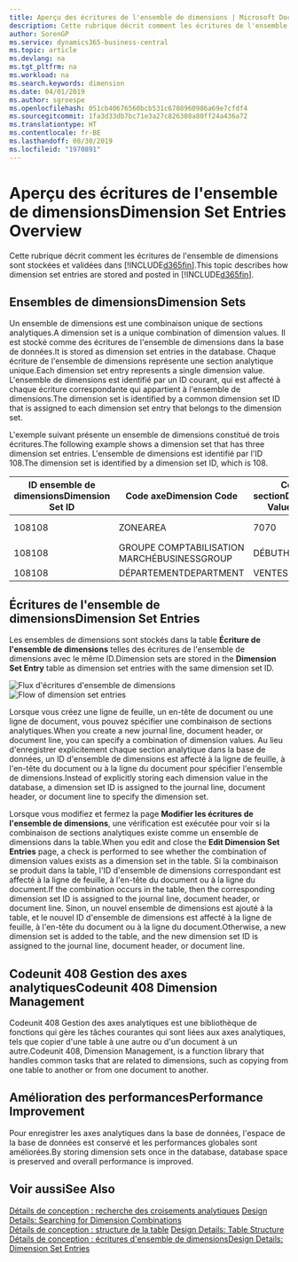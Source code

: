 ```yaml
---
title: Aperçu des écritures de l'ensemble de dimensions | Microsoft Docs
description: Cette rubrique décrit comment les écritures de l'ensemble de dimensions sont stockées et validées dans Dynamics 365.
author: SorenGP
ms.service: dynamics365-business-central
ms.topic: article
ms.devlang: na
ms.tgt_pltfrm: na
ms.workload: na
ms.search.keywords: dimension
ms.date: 04/01/2019
ms.author: sgroespe
ms.openlocfilehash: 051cb40676560bcb531c6708960986a69e7cfdf4
ms.sourcegitcommit: 1fa3d33db7bc71e3a27c826308a80ff24a436a72
ms.translationtype: HT
ms.contentlocale: fr-BE
ms.lasthandoff: 08/30/2019
ms.locfileid: "1970891"
---
```

# <a name="dimension-set-entries-overview"></a><span data-ttu-id="f170f-103">Aperçu des écritures de l'ensemble de dimensions</span><span class="sxs-lookup"><span data-stu-id="f170f-103">Dimension Set Entries Overview</span></span>
<span data-ttu-id="f170f-104">Cette rubrique décrit comment les écritures de l'ensemble de dimensions sont stockées et validées dans [!INCLUDE[d365fin](includes/d365fin_md.md)].</span><span class="sxs-lookup"><span data-stu-id="f170f-104">This topic describes how dimension set entries are stored and posted in [!INCLUDE[d365fin](includes/d365fin_md.md)].</span></span>  

## <a name="dimension-sets"></a><span data-ttu-id="f170f-105">Ensembles de dimensions</span><span class="sxs-lookup"><span data-stu-id="f170f-105">Dimension Sets</span></span>  
<span data-ttu-id="f170f-106">Un ensemble de dimensions est une combinaison unique de sections analytiques.</span><span class="sxs-lookup"><span data-stu-id="f170f-106">A dimension set is a unique combination of dimension values.</span></span> <span data-ttu-id="f170f-107">Il est stocké comme des écritures de l'ensemble de dimensions dans la base de données.</span><span class="sxs-lookup"><span data-stu-id="f170f-107">It is stored as dimension set entries in the database.</span></span> <span data-ttu-id="f170f-108">Chaque écriture de l'ensemble de dimensions représente une section analytique unique.</span><span class="sxs-lookup"><span data-stu-id="f170f-108">Each dimension set entry represents a single dimension value.</span></span> <span data-ttu-id="f170f-109">L'ensemble de dimensions est identifié par un ID courant, qui est affecté à chaque écriture correspondante qui appartient à l'ensemble de dimensions.</span><span class="sxs-lookup"><span data-stu-id="f170f-109">The dimension set is identified by a common dimension set ID that is assigned to each dimension set entry that belongs to the dimension set.</span></span>  

<span data-ttu-id="f170f-110">L'exemple suivant présente un ensemble de dimensions constitué de trois écritures.</span><span class="sxs-lookup"><span data-stu-id="f170f-110">The following example shows a dimension set that has three dimension set entries.</span></span> <span data-ttu-id="f170f-111">L'ensemble de dimensions est identifié par l'ID 108.</span><span class="sxs-lookup"><span data-stu-id="f170f-111">The dimension set is identified by a dimension set ID, which is 108.</span></span>  

|<span data-ttu-id="f170f-112">ID ensemble de dimensions</span><span class="sxs-lookup"><span data-stu-id="f170f-112">Dimension Set ID</span></span>|<span data-ttu-id="f170f-113">Code axe</span><span class="sxs-lookup"><span data-stu-id="f170f-113">Dimension Code</span></span>|<span data-ttu-id="f170f-114">Code section</span><span class="sxs-lookup"><span data-stu-id="f170f-114">Dimension Value Code</span></span>|<span data-ttu-id="f170f-115">Nom de la section analytique</span><span class="sxs-lookup"><span data-stu-id="f170f-115">Dimension Value Name</span></span>|  
|----------------------|--------------------|--------------------------|--------------------------|  
|<span data-ttu-id="f170f-116">108</span><span class="sxs-lookup"><span data-stu-id="f170f-116">108</span></span>|<span data-ttu-id="f170f-117">ZONE</span><span class="sxs-lookup"><span data-stu-id="f170f-117">AREA</span></span>|<span data-ttu-id="f170f-118">70</span><span class="sxs-lookup"><span data-stu-id="f170f-118">70</span></span>|<span data-ttu-id="f170f-119">Amérique du Nord</span><span class="sxs-lookup"><span data-stu-id="f170f-119">America North</span></span>|  
|<span data-ttu-id="f170f-120">108</span><span class="sxs-lookup"><span data-stu-id="f170f-120">108</span></span>|<span data-ttu-id="f170f-121">GROUPE COMPTABILISATION MARCHÉ</span><span class="sxs-lookup"><span data-stu-id="f170f-121">BUSINESSGROUP</span></span>|<span data-ttu-id="f170f-122">DÉBUT</span><span class="sxs-lookup"><span data-stu-id="f170f-122">HOME</span></span>|<span data-ttu-id="f170f-123">Accueil</span><span class="sxs-lookup"><span data-stu-id="f170f-123">Home</span></span>|  
|<span data-ttu-id="f170f-124">108</span><span class="sxs-lookup"><span data-stu-id="f170f-124">108</span></span>|<span data-ttu-id="f170f-125">DÉPARTEMENT</span><span class="sxs-lookup"><span data-stu-id="f170f-125">DEPARTMENT</span></span>|<span data-ttu-id="f170f-126">VENTES</span><span class="sxs-lookup"><span data-stu-id="f170f-126">SALES</span></span>|<span data-ttu-id="f170f-127">Ventes</span><span class="sxs-lookup"><span data-stu-id="f170f-127">Sales</span></span>|  

## <a name="dimension-set-entries"></a><span data-ttu-id="f170f-128">Écritures de l'ensemble de dimensions</span><span class="sxs-lookup"><span data-stu-id="f170f-128">Dimension Set Entries</span></span>  
<span data-ttu-id="f170f-129">Les ensembles de dimensions sont stockés dans la table **Écriture de l'ensemble de dimensions** telles des écritures de l'ensemble de dimensions avec le même ID.</span><span class="sxs-lookup"><span data-stu-id="f170f-129">Dimension sets are stored in the **Dimension Set Entry** table as dimension set entries with the same dimension set ID.</span></span>  

<span data-ttu-id="f170f-130">![Flux d'écritures d'ensemble de dimensions](media/dimensionentrynav7.png "Flux d'écritures d'ensemble de dimensions")</span><span class="sxs-lookup"><span data-stu-id="f170f-130">![Flow of dimension set entries](media/dimensionentrynav7.png "Flow of dimension set entries")</span></span>  

<span data-ttu-id="f170f-131">Lorsque vous créez une ligne de feuille, un en-tête de document ou une ligne de document, vous pouvez spécifier une combinaison de sections analytiques.</span><span class="sxs-lookup"><span data-stu-id="f170f-131">When you create a new journal line, document header, or document line, you can specify a combination of dimension values.</span></span> <span data-ttu-id="f170f-132">Au lieu d'enregistrer explicitement chaque section analytique dans la base de données, un ID d'ensemble de dimensions est affecté à la ligne de feuille, à l'en-tête du document ou à la ligne du document pour spécifier l'ensemble de dimensions.</span><span class="sxs-lookup"><span data-stu-id="f170f-132">Instead of explicitly storing each dimension value in the database, a dimension set ID is assigned to the journal line, document header, or document line to specify the dimension set.</span></span>  

<span data-ttu-id="f170f-133">Lorsque vous modifiez et fermez la page **Modifier les écritures de l'ensemble de dimensions**, une vérification est exécutée pour voir si la combinaison de sections analytiques existe comme un ensemble de dimensions dans la table.</span><span class="sxs-lookup"><span data-stu-id="f170f-133">When you edit and close the **Edit Dimension Set Entries** page, a check is performed to see whether the combination of dimension values exists as a dimension set in the table.</span></span> <span data-ttu-id="f170f-134">Si la combinaison se produit dans la table, l'ID d'ensemble de dimensions correspondant est affecté à la ligne de feuille, à l'en-tête du document ou à la ligne du document.</span><span class="sxs-lookup"><span data-stu-id="f170f-134">If the combination occurs in the table, then the corresponding dimension set ID is assigned to the journal line, document header, or document line.</span></span> <span data-ttu-id="f170f-135">Sinon, un nouvel ensemble de dimensions est ajouté à la table, et le nouvel ID d'ensemble de dimensions est affecté à la ligne de feuille, à l'en-tête du document ou à la ligne du document.</span><span class="sxs-lookup"><span data-stu-id="f170f-135">Otherwise, a new dimension set is added to the table, and the new dimension set ID is assigned to the journal line, document header, or document line.</span></span>

## <a name="codeunit-408-dimension-management"></a><span data-ttu-id="f170f-136">Codeunit 408 Gestion des axes analytiques</span><span class="sxs-lookup"><span data-stu-id="f170f-136">Codeunit 408 Dimension Management</span></span>
<span data-ttu-id="f170f-137">Codeunit 408 Gestion des axes analytiques est une bibliothèque de fonctions qui gère les tâches courantes qui sont liées aux axes analytiques, tels que copier d'une table à une autre ou d'un document à un autre.</span><span class="sxs-lookup"><span data-stu-id="f170f-137">Codeunit 408, Dimension Management, is a function library that handles common tasks that are related to dimensions, such as copying from one table to another or from one document to another.</span></span>

## <a name="performance-improvement"></a><span data-ttu-id="f170f-138">Amélioration des performances</span><span class="sxs-lookup"><span data-stu-id="f170f-138">Performance Improvement</span></span>  
<span data-ttu-id="f170f-139">Pour enregistrer les axes analytiques dans la base de données, l'espace de la base de données est conservé et les performances globales sont améliorées.</span><span class="sxs-lookup"><span data-stu-id="f170f-139">By storing dimension sets once in the database, database space is preserved and overall performance is improved.</span></span>  

## <a name="see-also"></a><span data-ttu-id="f170f-140">Voir aussi</span><span class="sxs-lookup"><span data-stu-id="f170f-140">See Also</span></span>  
<span data-ttu-id="f170f-141">[Détails de conception : recherche des croisements analytiques](design-details-searching-for-dimension-combinations.md) </span><span class="sxs-lookup"><span data-stu-id="f170f-141">[Design Details: Searching for Dimension Combinations](design-details-searching-for-dimension-combinations.md) </span></span>  
<span data-ttu-id="f170f-142">[Détails de conception : structure de la table](design-details-table-structure.md) </span><span class="sxs-lookup"><span data-stu-id="f170f-142">[Design Details: Table Structure](design-details-table-structure.md) </span></span>  
[<span data-ttu-id="f170f-143">Détails de conception : écritures d'ensemble de dimensions</span><span class="sxs-lookup"><span data-stu-id="f170f-143">Design Details: Dimension Set Entries</span></span>](design-details-dimension-set-entries.md)   
